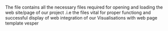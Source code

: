 The file contains all the necessary files required for opening and loading the web site/page of our project .i.e the files vital for proper functiong and successful display of web integration of our Visualisations with web page template vesper
